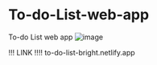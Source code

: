 # To-do-List-web-app
To-do List web app 
![image](https://user-images.githubusercontent.com/39509376/235910981-e91c58b2-f23a-4a1b-99cc-6db1e472a9de.png)


!!! LINK !!!!
to-do-list-bright.netlify.app
